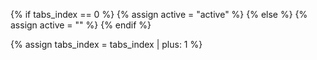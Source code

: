{% if tabs_index == 0 %}
  {% assign active = "active" %}
{% else %}
  {% assign active = "" %}
{% endif %}

  <div class="tab-pane fade in {{ active }}" id="{{ tabs[tabs_index] }}Id{{ tabs_instance }}" role="tabpanel" markdown="1">

{% assign tabs_index = tabs_index | plus: 1 %}
